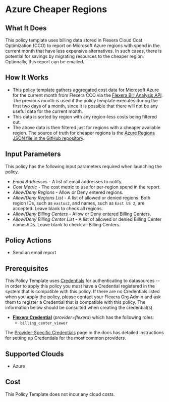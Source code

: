 # Azure Cheaper Regions

## What It Does

This policy template uses billing data stored in Flexera Cloud Cost Optimization (CCO) to report on Microsoft Azure regions with spend in the current month that have less expensive alternatives. In such cases, there is potential for savings by migrating resources to the cheaper region. Optionally, this report can be emailed.

## How It Works

- This policy template gathers aggregated cost data for Microsoft Azure for the current month from Flexera CCO via the [Flexera Bill Analysis API](https://reference.rightscale.com/bill_analysis/#). The previous month is used if the policy template executes during the first two days of a month, since it is possible that there will not be any useful data for the current month.
- This data is sorted by region with any region-less costs being filtered out.
- The above data is then filtered just for regions with a cheaper available region. The source of truth for cheaper regions is the [Azure Regions JSON file in the GitHub repository](https://github.com/flexera-public/policy_templates/blob/master/data/azure/regions.json).

## Input Parameters

This policy has the following input parameters required when launching the policy.

- *Email Addresses* - A list of email addresses to notify.
- *Cost Metric* - The cost metric to use for per-region spend in the report.
- *Allow/Deny Regions* - Allow or Deny entered regions.
- *Allow/Deny Regions List* - A list of allowed or denied regions. Both region IDs, such as `eastus2`, and names, such as `East US 2`, are accepted. Leave blank to check all regions.
- *Allow/Deny Billing Centers* - Allow or Deny entered Billing Centers.
- *Allow/Deny Billing Center List* - A list of allowed or denied Billing Center names/IDs. Leave blank to check all Billing Centers.

## Policy Actions

- Send an email report

## Prerequisites

This Policy Template uses [Credentials](https://docs.flexera.com/flexera/EN/Automation/ManagingCredentialsExternal.htm) for authenticating to datasources -- in order to apply this policy you must have a Credential registered in the system that is compatible with this policy. If there are no Credentials listed when you apply the policy, please contact your Flexera Org Admin and ask them to register a Credential that is compatible with this policy. The information below should be consulted when creating the credential(s).

- [**Flexera Credential**](https://docs.flexera.com/flexera/EN/Automation/ProviderCredentials.htm) (*provider=flexera*) which has the following roles:
  - `billing_center_viewer`

The [Provider-Specific Credentials](https://docs.flexera.com/flexera/EN/Automation/ProviderCredentials.htm) page in the docs has detailed instructions for setting up Credentials for the most common providers.

## Supported Clouds

- Azure

## Cost

This Policy Template does not incur any cloud costs.
